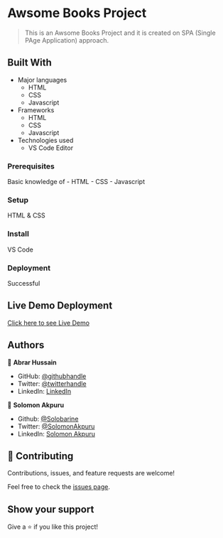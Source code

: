 # Awsome Books Project
>This is an Awsome Books Project and it is created on SPA (Single PAge Application) approach.

## Built With

- Major languages
    - HTML
    - CSS
    - Javascript
- Frameworks
    - HTML
    - CSS
    - Javascript
- Technologies used
    - VS Code Editor


### Prerequisites
Basic knowledge of
    - HTML
    - CSS
    - Javascript
### Setup
HTML & CSS

### Install
VS Code

### Deployment
Successful

## Live Demo Deployment
[Click here to see Live Demo](https://abrar052.github.io/awsome-books-project/)

## Authors

👤 **Abrar Hussain**

- GitHub: [@githubhandle](https://github.com/Abrar052)
- Twitter: [@twitterhandle](https://twitter.com/bc160400820)
- LinkedIn: [LinkedIn](https://www.linkedin.com/in/abrar-hussain-225589238/)

👤 **Solomon Akpuru**

- Github: [@Solobarine](https://github.com/ Solobarine)
- Twitter: [@SolomonAkpuru](https://twitter .com/SolomonAkpuru)
- LinkedIn: [Solomon Akpuru](https://www.linkedin.com/mwlite/in/solomon-akpuru-17069b)


## 🤝 Contributing

Contributions, issues, and feature requests are welcome!

Feel free to check the [issues page](../../issues/).

## Show your support

Give a ⭐️ if you like this project!
